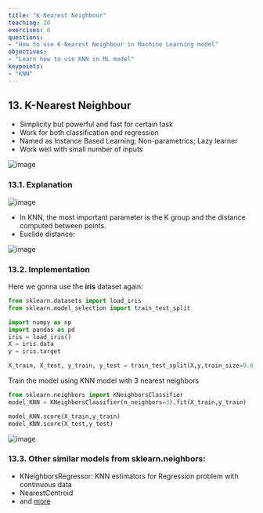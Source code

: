 ```yaml
---
title: "K-Nearest Neighbour"
teaching: 20
exercises: 0
questions:
- "How to use K-Nearest Neighbour in Machine Learning model"
objectives:
- "Learn how to use KNN in ML model"
keypoints:
- "KNN"
---
```


## 13. K-Nearest Neighbour
- Simplicity but powerful and fast for certain task
- Work for both classification and regression
- Named as Instance Based Learning; Non-parametrics; Lazy learner
- Work well with small number of inputs

![image](https://user-images.githubusercontent.com/43855029/114582045-3d043480-9c4e-11eb-8698-e1c31840401a.png)

### 13.1. Explanation

![image](https://user-images.githubusercontent.com/43855029/114582162-573e1280-9c4e-11eb-8a17-e0d91a38452e.png)

- In KNN, the most important parameter is the K group and the distance computed between points.
- Euclide distance:

![image](https://user-images.githubusercontent.com/43855029/114582319-7a68c200-9c4e-11eb-93f2-37324c034784.png)

### 13.2. Implementation
Here we gonna use the **iris** dataset again:
```python
from sklearn.datasets import load_iris
from sklearn.model_selection import train_test_split

import numpy as np
import pandas as pd
iris = load_iris()
X = iris.data
y = iris.target

X_train, X_test, y_train, y_test = train_test_split(X,y,train_size=0.6,random_state=123)
```

Train the model using KNN model with 3 nearest neighbors
```python
from sklearn.neighbors import KNeighborsClassifier
model_KNN = KNeighborsClassifier(n_neighbors=3).fit(X_train,y_train)

model_KNN.score(X_train,y_train)
model_KNN.score(X_test,y_test)
```
![image](https://user-images.githubusercontent.com/43855029/114583370-86a14f00-9c4f-11eb-96a0-59b3c5376952.png)

### 13.3. Other similar models from sklearn.neighbors:
- KNeighborsRegressor: KNN estimators for Regression problem with continuous data
- NearestCentroid
- and [more](https://scikit-learn.org/stable/modules/classes.html#module-sklearn.neighbors)

